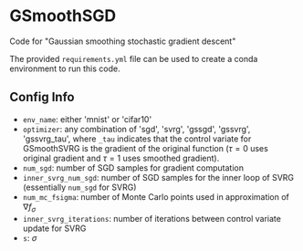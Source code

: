 # GSmoothSGD
Code for "Gaussian smoothing stochastic gradient descent"

The provided `requirements.yml` file can be used to create a conda environment to run this code.

## Config Info

- `env_name`: either 'mnist' or 'cifar10'
- `optimizer`: any combination of 'sgd', 'svrg', 'gssgd', 'gssvrg', 'gssvrg_tau', where `_tau` indicates that the control variate for GSmoothSVRG is the gradient of the original function ($\tau=0$ uses original gradient and $\tau=1$ uses smoothed gradient).
- `num_sgd`: number of SGD samples for gradient computation
- `inner_svrg_num_sgd`: number of SGD samples for the inner loop of SVRG (essentially `num_sgd` for SVRG)
- `num_mc_fsigma`: number of Monte Carlo points used in approximation of $\nabla f_{\sigma}$
- `inner_svrg_iterations`: number of iterations between control variate update for SVRG
- `s`: $\sigma$
